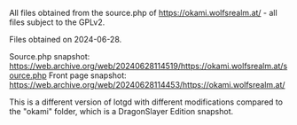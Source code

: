 All files obtained from the source.php of https://okami.wolfsrealm.at/ - all files subject to the GPLv2.

Files obtained on 2024-06-28.

Source.php snapshot: https://web.archive.org/web/20240628114519/https://okami.wolfsrealm.at/source.php 
Front page snapshot: https://web.archive.org/web/20240628114453/https://okami.wolfsrealm.at/

This is a different version of lotgd with different modifications compared to the "okami" folder, which is a DragonSlayer Edition snapshot.